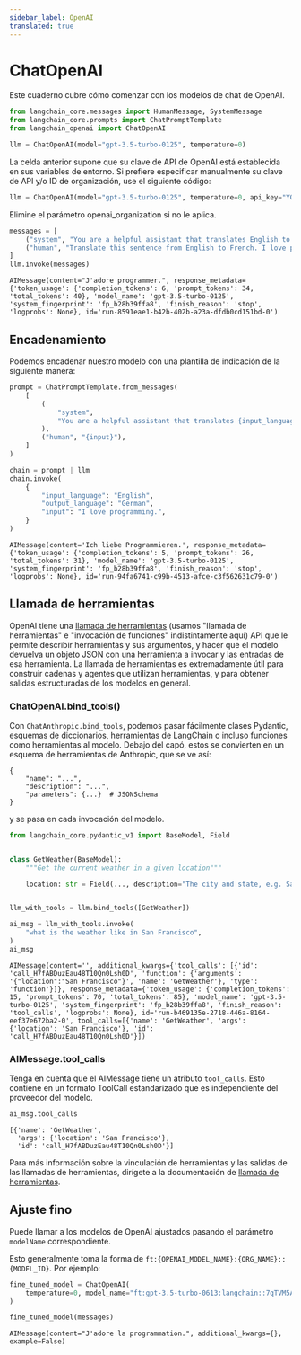 ```yaml
---
sidebar_label: OpenAI
translated: true
---
```


# ChatOpenAI

Este cuaderno cubre cómo comenzar con los modelos de chat de OpenAI.

```python
from langchain_core.messages import HumanMessage, SystemMessage
from langchain_core.prompts import ChatPromptTemplate
from langchain_openai import ChatOpenAI
```

```python
llm = ChatOpenAI(model="gpt-3.5-turbo-0125", temperature=0)
```

La celda anterior supone que su clave de API de OpenAI está establecida en sus variables de entorno. Si prefiere especificar manualmente su clave de API y/o ID de organización, use el siguiente código:

```python
llm = ChatOpenAI(model="gpt-3.5-turbo-0125", temperature=0, api_key="YOUR_API_KEY", openai_organization="YOUR_ORGANIZATION_ID")
```

Elimine el parámetro openai_organization si no le aplica.

```python
messages = [
    ("system", "You are a helpful assistant that translates English to French."),
    ("human", "Translate this sentence from English to French. I love programming."),
]
llm.invoke(messages)
```

```output
AIMessage(content="J'adore programmer.", response_metadata={'token_usage': {'completion_tokens': 6, 'prompt_tokens': 34, 'total_tokens': 40}, 'model_name': 'gpt-3.5-turbo-0125', 'system_fingerprint': 'fp_b28b39ffa8', 'finish_reason': 'stop', 'logprobs': None}, id='run-8591eae1-b42b-402b-a23a-dfdb0cd151bd-0')
```

## Encadenamiento

Podemos encadenar nuestro modelo con una plantilla de indicación de la siguiente manera:

```python
prompt = ChatPromptTemplate.from_messages(
    [
        (
            "system",
            "You are a helpful assistant that translates {input_language} to {output_language}.",
        ),
        ("human", "{input}"),
    ]
)

chain = prompt | llm
chain.invoke(
    {
        "input_language": "English",
        "output_language": "German",
        "input": "I love programming.",
    }
)
```

```output
AIMessage(content='Ich liebe Programmieren.', response_metadata={'token_usage': {'completion_tokens': 5, 'prompt_tokens': 26, 'total_tokens': 31}, 'model_name': 'gpt-3.5-turbo-0125', 'system_fingerprint': 'fp_b28b39ffa8', 'finish_reason': 'stop', 'logprobs': None}, id='run-94fa6741-c99b-4513-afce-c3f562631c79-0')
```

## Llamada de herramientas

OpenAI tiene una [llamada de herramientas](https://platform.openai.com/docs/guides/function-calling) (usamos "llamada de herramientas" e "invocación de funciones" indistintamente aquí) API que le permite describir herramientas y sus argumentos, y hacer que el modelo devuelva un objeto JSON con una herramienta a invocar y las entradas de esa herramienta. La llamada de herramientas es extremadamente útil para construir cadenas y agentes que utilizan herramientas, y para obtener salidas estructuradas de los modelos en general.

### ChatOpenAI.bind_tools()

Con `ChatAnthropic.bind_tools`, podemos pasar fácilmente clases Pydantic, esquemas de diccionarios, herramientas de LangChain o incluso funciones como herramientas al modelo. Debajo del capó, estos se convierten en un esquema de herramientas de Anthropic, que se ve así:

```output
{
    "name": "...",
    "description": "...",
    "parameters": {...}  # JSONSchema
}
```

y se pasa en cada invocación del modelo.

```python
from langchain_core.pydantic_v1 import BaseModel, Field


class GetWeather(BaseModel):
    """Get the current weather in a given location"""

    location: str = Field(..., description="The city and state, e.g. San Francisco, CA")


llm_with_tools = llm.bind_tools([GetWeather])
```

```python
ai_msg = llm_with_tools.invoke(
    "what is the weather like in San Francisco",
)
ai_msg
```

```output
AIMessage(content='', additional_kwargs={'tool_calls': [{'id': 'call_H7fABDuzEau48T10Qn0Lsh0D', 'function': {'arguments': '{"location":"San Francisco"}', 'name': 'GetWeather'}, 'type': 'function'}]}, response_metadata={'token_usage': {'completion_tokens': 15, 'prompt_tokens': 70, 'total_tokens': 85}, 'model_name': 'gpt-3.5-turbo-0125', 'system_fingerprint': 'fp_b28b39ffa8', 'finish_reason': 'tool_calls', 'logprobs': None}, id='run-b469135e-2718-446a-8164-eef37e672ba2-0', tool_calls=[{'name': 'GetWeather', 'args': {'location': 'San Francisco'}, 'id': 'call_H7fABDuzEau48T10Qn0Lsh0D'}])
```

### AIMessage.tool_calls

Tenga en cuenta que el AIMessage tiene un atributo `tool_calls`. Esto contiene en un formato ToolCall estandarizado que es independiente del proveedor del modelo.

```python
ai_msg.tool_calls
```

```output
[{'name': 'GetWeather',
  'args': {'location': 'San Francisco'},
  'id': 'call_H7fABDuzEau48T10Qn0Lsh0D'}]
```

Para más información sobre la vinculación de herramientas y las salidas de las llamadas de herramientas, dirígete a la documentación de [llamada de herramientas](/docs/modules/model_io/chat/function_calling/).

## Ajuste fino

Puede llamar a los modelos de OpenAI ajustados pasando el parámetro `modelName` correspondiente.

Esto generalmente toma la forma de `ft:{OPENAI_MODEL_NAME}:{ORG_NAME}::{MODEL_ID}`. Por ejemplo:

```python
fine_tuned_model = ChatOpenAI(
    temperature=0, model_name="ft:gpt-3.5-turbo-0613:langchain::7qTVM5AR"
)

fine_tuned_model(messages)
```

```output
AIMessage(content="J'adore la programmation.", additional_kwargs={}, example=False)
```
